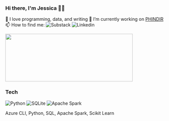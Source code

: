 ### Hi there, I'm Jessica 👋🏽


🌱 I love programming, data, and writing
🔭 I’m currently working on [PHINDIR](https://www.cdc.gov/phin/tools/phindir/index.html)
📫 How to find me: 
  ![Substack](https://img.sheilds.io/badge/substack-#FF6719?style=for-the-badge&logo=substack&logocolor=white)
  ![Linkedin](https://img.sheilds.io/badge/linkedin-#0A66C2?style=for-the-badge&logo=linkedin&logocolor=white)


<a href="https://github.com/anuraghazra/github-readme-stats">
  <img align="center" src="https://github-readme-stats.vercel.app/api?username=jessmaple&show_icons=true&theme=tokyonight" width="400" height="150"/>
</a>


### Tech

![Python](https://img.shields.io/badge/python-3670A0?style=for-the-badge&logo=python&logoColor=ffdd54)
![SQLite](https://img.shields.io/badge/sqlite-%2307405e.svg?style=for-the-badge&logo=sqlite&logoColor=white)
![Apache Spark](https://img.shields.io/badge/Apache%20Spark-E25A1C?style=for-the-badge&logo=apache-spark&logoColor=white)


Azure CLI, Python, SQL, Apache Spark, Scikit Learn
